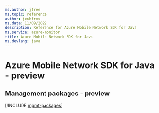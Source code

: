 ```yaml
---
ms.author: jfree
ms.topic: reference
author: joshfree
ms.data: 11/09/2022
description: Reference for Azure Mobile Network SDK for Java
ms.service: azure-monitor
title: Azure Mobile Network SDK for Java
ms.devlang: java
---
```

# Azure Mobile Network SDK for Java - preview

## Management packages - preview
[!INCLUDE [mgmt-packages](mobile-network-mgmt-index.md)]